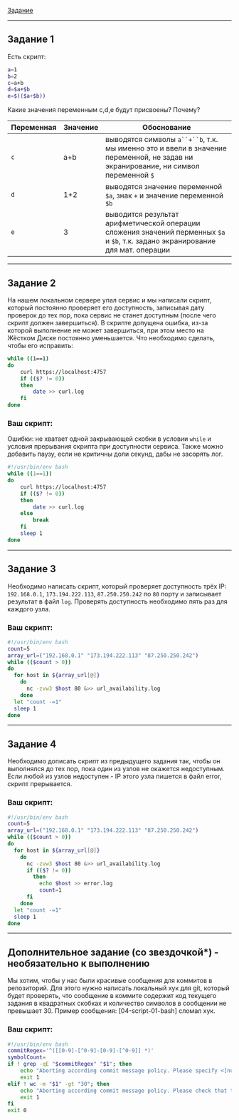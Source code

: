 [Задание](https://github.com/netology-code/sysadm-homeworks/blob/devsys10/04-script-01-bash/README.md)

------

## Задание 1

Есть скрипт:
```bash
a=1
b=2
c=a+b
d=$a+$b
e=$(($a+$b))
```

Какие значения переменным c,d,e будут присвоены? Почему?

| Переменная  | Значение | Обоснование                                                                                                                        |
| ------------- |----------|------------------------------------------------------------------------------------------------------------------------------------|
| `c`  | a+b      | выводятся символы `a``+``b`, т.к. мы именно это и ввели в значение переменной, не задав ни экранирование, ни символ переменной `$` |
| `d`  | 1+2      | выводятся значение переменной `$a`, знак `+` и значение переменной `$b`                                                            |
| `e`  | 3        | выводится результат арифметической операции сложения значений перменных `$a` и `$b`, т.к. задано экранирование для мат. операции   |

----

## Задание 2

На нашем локальном сервере упал сервис и мы написали скрипт, который постоянно проверяет его доступность, записывая дату проверок до тех пор, пока сервис не станет доступным (после чего скрипт должен завершиться). В скрипте допущена ошибка, из-за которой выполнение не может завершиться, при этом место на Жёстком Диске постоянно уменьшается. Что необходимо сделать, чтобы его исправить:
```bash
while ((1==1)
do
	curl https://localhost:4757
	if (($? != 0))
	then
		date >> curl.log
	fi
done
```

### Ваш скрипт:
Ошибки: не хватает одной закрывающей скобки в условии `while` и условия прерывания скрипта при доступности сервиса. Также можно добавить паузу, если не критичны доли секунд, дабы не засорять лог.  
```bash
#!/usr/bin/env bash
while ((1==1))
do
	curl https://localhost:4757
	if (($? != 0))
	then
		date >> curl.log
	else
	    break
	fi
	sleep 1
done
```

---

## Задание 3

Необходимо написать скрипт, который проверяет доступность трёх IP: `192.168.0.1`, `173.194.222.113`, `87.250.250.242` по `80` порту и записывает результат в файл `log`. Проверять доступность необходимо пять раз для каждого узла.

### Ваш скрипт:
```bash
#!/usr/bin/env bash
count=5
array_url=("192.168.0.1" "173.194.222.113" "87.250.250.242")
while (($count > 0))
do
  for host in ${array_url[@]}
    do
      nc -zvw3 $host 80 &>> url_availability.log
    done
  let "count -=1"
  sleep 1
done
```

---
## Задание 4

Необходимо дописать скрипт из предыдущего задания так, чтобы он выполнялся до тех пор, пока один из узлов не окажется недоступным. Если любой из узлов недоступен - IP этого узла пишется в файл error, скрипт прерывается.

### Ваш скрипт:
```bash
#!/usr/bin/env bash
count=5
array_url=("192.168.0.1" "173.194.222.113" "87.250.250.242")
while (($count > 0))
do
  for host in ${array_url[@]}
    do
      nc -zvw3 $host 80 &>> url_availability.log
      if (($? != 0))
        then
          echo $host >> error.log
          count=1
      fi
    done
  let "count -=1"
  sleep 1
done
```

---

## Дополнительное задание (со звездочкой*) - необязательно к выполнению

Мы хотим, чтобы у нас были красивые сообщения для коммитов в репозиторий. Для этого нужно написать локальный хук для git, который будет проверять, что сообщение в коммите содержит код текущего задания в квадратных скобках и количество символов в сообщении не превышает 30. Пример сообщения: \[04-script-01-bash\] сломал хук.

### Ваш скрипт:
```bash
#!/usr/bin/env bash 
commitRegex='^([[0-9]-[^0-9]-[0-9]-[^0-9]] *)'
symbolCount=
if ! grep -qE "$commitRegex" "$1"; then
    echo "Aborting according commit message policy. Please specify <[number-module-number-lesson] message>."
    exit 1
elif ! wc -m "$1" -gt "30"; then 
    echo "Aborting according commit message policy. Please check that the number of symbols is less than 30."
    exit 1
fi
exit 0
```